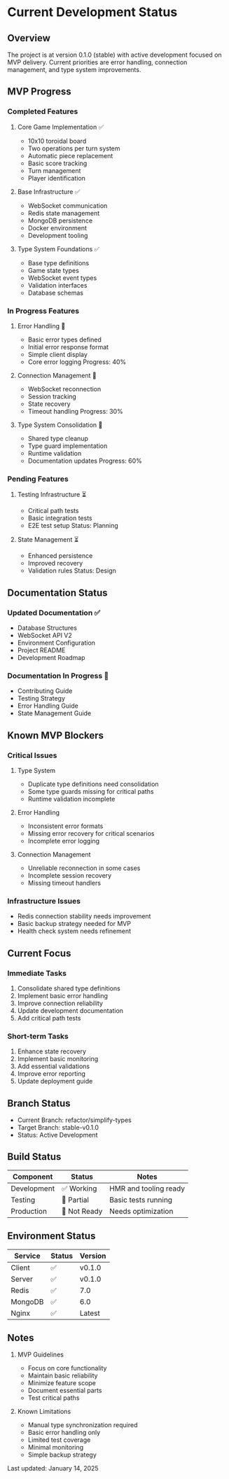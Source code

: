 # Current Development Status

## Overview

The project is at version 0.1.0 (stable) with active development focused on MVP delivery. Current priorities are error handling, connection management, and type system improvements.

## MVP Progress

### Completed Features

1. Core Game Implementation ✅
   - 10x10 toroidal board
   - Two operations per turn system
   - Automatic piece replacement
   - Basic score tracking
   - Turn management
   - Player identification

2. Base Infrastructure ✅
   - WebSocket communication
   - Redis state management
   - MongoDB persistence
   - Docker environment
   - Development tooling

3. Type System Foundations ✅
   - Base type definitions
   - Game state types
   - WebSocket event types
   - Validation interfaces
   - Database schemas

### In Progress Features

1. Error Handling 🔄
   - Basic error types defined
   - Initial error response format
   - Simple client display
   - Core error logging
   Progress: 40%

2. Connection Management 🔄
   - WebSocket reconnection
   - Session tracking
   - State recovery
   - Timeout handling
   Progress: 30%

3. Type System Consolidation 🔄
   - Shared type cleanup
   - Type guard implementation
   - Runtime validation
   - Documentation updates
   Progress: 60%

### Pending Features

1. Testing Infrastructure ⏳
   - Critical path tests
   - Basic integration tests
   - E2E test setup
   Status: Planning

2. State Management ⏳
   - Enhanced persistence
   - Improved recovery
   - Validation rules
   Status: Design

## Documentation Status

### Updated Documentation ✅
- Database Structures
- WebSocket API V2
- Environment Configuration
- Project README
- Development Roadmap

### Documentation In Progress 🔄
- Contributing Guide
- Testing Strategy
- Error Handling Guide
- State Management Guide

## Known MVP Blockers

### Critical Issues
1. Type System
   - Duplicate type definitions need consolidation
   - Some type guards missing for critical paths
   - Runtime validation incomplete

2. Error Handling
   - Inconsistent error formats
   - Missing error recovery for critical scenarios
   - Incomplete error logging

3. Connection Management
   - Unreliable reconnection in some cases
   - Incomplete session recovery
   - Missing timeout handlers

### Infrastructure Issues
- Redis connection stability needs improvement
- Basic backup strategy needed for MVP
- Health check system needs refinement

## Current Focus

### Immediate Tasks
1. Consolidate shared type definitions
2. Implement basic error handling
3. Improve connection reliability
4. Update development documentation
5. Add critical path tests

### Short-term Tasks
1. Enhance state recovery
2. Implement basic monitoring
3. Add essential validations
4. Improve error reporting
5. Update deployment guide

## Branch Status

- Current Branch: refactor/simplify-types
- Target Branch: stable-v0.1.0
- Status: Active Development

## Build Status

Component    | Status      | Notes
------------|-------------|------------------------
Development | ✅ Working   | HMR and tooling ready
Testing     | 🔄 Partial  | Basic tests running
Production  | 🚧 Not Ready| Needs optimization

## Environment Status

Service     | Status | Version
------------|--------|------------------
Client      | ✅     | v0.1.0
Server      | ✅     | v0.1.0
Redis       | ✅     | 7.0
MongoDB     | ✅     | 6.0
Nginx       | ✅     | Latest

## Notes

1. MVP Guidelines
   - Focus on core functionality
   - Maintain basic reliability
   - Minimize feature scope
   - Document essential parts
   - Test critical paths

2. Known Limitations
   - Manual type synchronization required
   - Basic error handling only
   - Limited test coverage
   - Minimal monitoring
   - Simple backup strategy

Last updated: January 14, 2025